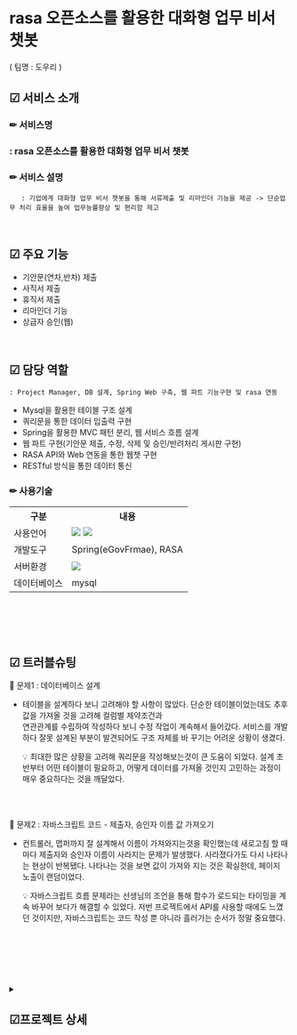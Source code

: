 # 
<br>

# rasa 오픈소스를 활용한 대화형 업무 비서 챗봇<br>
  ( 팀명 : 도우리 )

## ☑ 서비스 소개
### ✏ 서비스명 
###       : rasa 오픈소스를 활용한 대화형 업무 비서 챗봇
### ✏ 서비스 설명
       : 기업에게 대화형 업무 비서 챗봇을 통해 서류제출 및 리마인더 기능을 제공 -> 단순업무 처리 효율을 높여 업무능률향상 및 편리함 제고
<br>

## ☑ 주요 기능
* 기안문(연차,반차) 제출
* 사직서 제출
* 휴직서 제출
* 리마인더 기능 
* 상급자 승인(웹)

<br>


 ## ☑ 담당 역할
    : Project Manager, DB 설계, Spring Web 구축, 웹 파트 기능구현 및 rasa 연동

* Mysql을 활용한 테이블 구조 설계 
* 쿼리문을 통한 데이터 입출력 구현
* Spring을 활용한 MVC 패턴 분리, 웹 서비스 흐름 설계
* 웹 파트 구현(기안문 제출, 수정, 삭제 및 승인/반려처리 게시판 구현)
* RASA API와 Web 연동을 통한 웹챗 구현
* RESTful 방식을 통한 데이터 통신

  
### ✏ 사용기술

<table>
    <tr>
        <th>구분</th>
        <th>내용</th>
    </tr>
    <tr>
        <td>사용언어</td>
        <td>
            <img src="https://img.shields.io/badge/Java-007396?style=for-the-badge&logo=java&logoColor=white"/>
            <img src="https://img.shields.io/badge/JavaScript-F7DF1E?style=for-the-badge&logo=JavaScript&logoColor=white"/>
        </td>
    </tr>
    <tr>
        <td>개발도구</td>
        <td>
            Spring(eGovFrmae), RASA
        </td>
    </tr>
    <tr>
        <td>서버환경</td>
        <td>
            <img src="https://img.shields.io/badge/Apache Tomcat-D22128?style=for-the-badge&logo=Apache Tomcat&logoColor=white"/>
        </td>
    </tr>
    <tr>
        <td>데이터베이스</td>
        <td>
            mysql
        </td>
    </tr>
</table><br>





   
<br><br>



## ☑ 트러블슈팅
  
📌 문제1 : 데이터베이스 설계<br>
   - 테이블을 설계하다 보니 고려해야 할 사항이 많았다. 단순한 테이블이었는데도 추후 값을 가져올 것을 고려해 컬럼별 제약조건과 <br>
     연관관계를 수립하여 작성하다 보니 수정 작업이 계속해서 들어갔다. 서비스를 개발하다 잘못 설계된 부분이 발견되어도 구조 자체를 바     꾸기는 어려운 상황이 생겼다.
 
     💡  최대한 많은 상황을 고려해 쿼리문을 작성해보는것이 큰 도움이 되었다. 설계 초반부터 어떤 테이블이 필요하고, 어떻게 데이터를 가져올 것인지 고민하는 과정이 매우 중요하다는 것을 깨달았다. 
 
<br> 
<br>

📌 문제2 : 자바스크립트 코드 - 제출자, 승인자 이름 값 가져오기<br>
   - 컨트롤러, 맵퍼까지 잘 설계해서 이름이 가져와지는것을 확인했는데 새로고침 할 때 마다 제출자와 승인자 이름이 사라지는 문제가 발생했다. 사라졌다가도 다시 나타나는 현상이 반복됐다. 나타나는 것을 보면 값이 가져와 지는 것은 확실한데, 페이지 노출이 랜덤이었다.<br>

     💡  자바스크립트 흐름 문제라는 선생님의 조언을 통해 함수가 로드되는 타이밍을 계속 바꾸어 보다가 해결할 수 있었다. 저번 프로젝트에서 API를 사용할 때에도 느꼈던 것이지만, 자바스크립트는 코드 작성 뿐 아니라 흘러가는 순서가 정말 중요했다.
<br> 
<br>   


 
<br><br>

<details>
<summary><h2>☑프로젝트 상세</h2></summary>

## ☑ 원본 레포 (시연영상 포함)
https://github.com/2022-SMHRD-KDT-BigData-6/DoWoori
<br>
## ☑ 프로젝트 기간
2022.07.28 ~ 2022.08.22 (4주) <br>

## 📌 SW유스케이스
![image](https://user-images.githubusercontent.com/105588954/184627602-e9100ac1-0b94-4b39-a36e-0da7bcd4f23c.png)
<br>
<br>
<br>


## 📌 서비스 흐름도
![image](https://user-images.githubusercontent.com/105588954/184627869-fa34789f-ea54-4161-88e5-4e3c090aefda.png)
![image](https://user-images.githubusercontent.com/105588954/184635921-6c535947-d778-482c-be1d-0ad8964ee6ef.png)
<br>
<br>
<br>


## 📌 ER다이어그램
![image](https://user-images.githubusercontent.com/105588954/184627698-be449b42-4356-442d-912c-aee4d760c5f9.png)


## 📌 
[화면설계서_도우리.pptx](https://github.com/2022-SMHRD-KDT-BigData-6/DoWoori/files/9336880/_.pptx)
<br>
<br>

</details>

